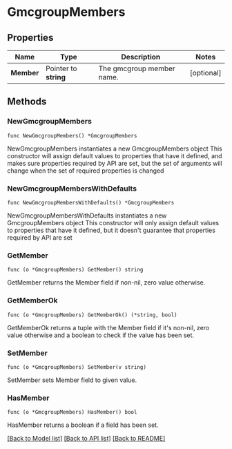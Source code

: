 # GmcgroupMembers

## Properties

Name | Type | Description | Notes
------------ | ------------- | ------------- | -------------
**Member** | Pointer to **string** | The gmcgroup member name. | [optional] 

## Methods

### NewGmcgroupMembers

`func NewGmcgroupMembers() *GmcgroupMembers`

NewGmcgroupMembers instantiates a new GmcgroupMembers object
This constructor will assign default values to properties that have it defined,
and makes sure properties required by API are set, but the set of arguments
will change when the set of required properties is changed

### NewGmcgroupMembersWithDefaults

`func NewGmcgroupMembersWithDefaults() *GmcgroupMembers`

NewGmcgroupMembersWithDefaults instantiates a new GmcgroupMembers object
This constructor will only assign default values to properties that have it defined,
but it doesn't guarantee that properties required by API are set

### GetMember

`func (o *GmcgroupMembers) GetMember() string`

GetMember returns the Member field if non-nil, zero value otherwise.

### GetMemberOk

`func (o *GmcgroupMembers) GetMemberOk() (*string, bool)`

GetMemberOk returns a tuple with the Member field if it's non-nil, zero value otherwise
and a boolean to check if the value has been set.

### SetMember

`func (o *GmcgroupMembers) SetMember(v string)`

SetMember sets Member field to given value.

### HasMember

`func (o *GmcgroupMembers) HasMember() bool`

HasMember returns a boolean if a field has been set.


[[Back to Model list]](../README.md#documentation-for-models) [[Back to API list]](../README.md#documentation-for-api-endpoints) [[Back to README]](../README.md)


